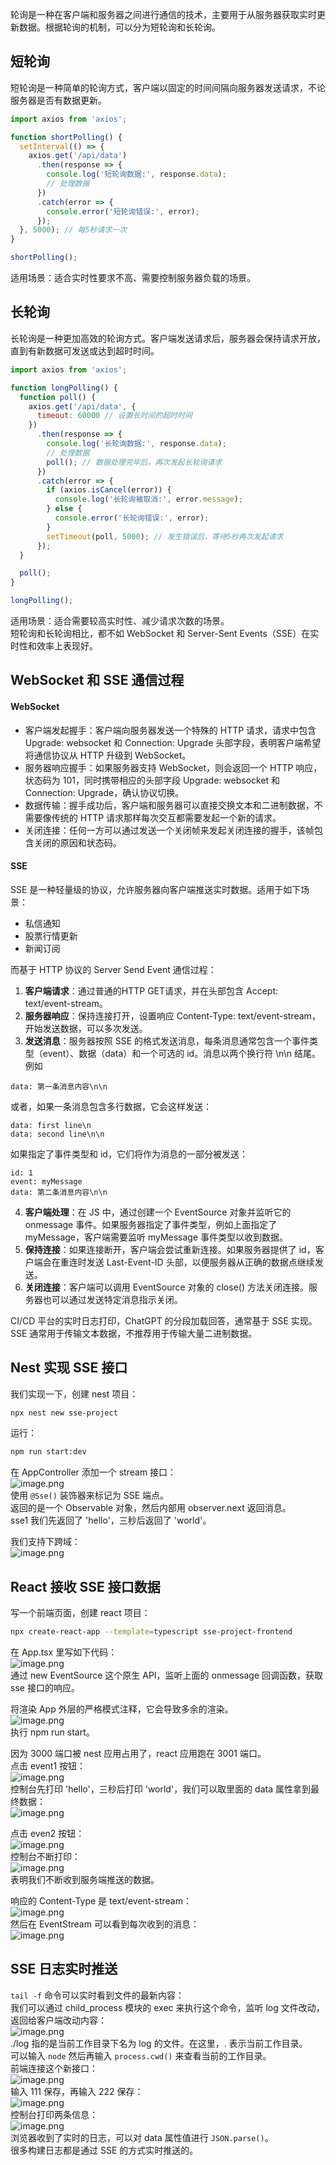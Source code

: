 轮询是一种在客户端和服务器之间进行通信的技术，主要用于从服务器获取实时更新数据。根据轮询的机制，可以分为短轮询和长轮询。
## 短轮询
短轮询是一种简单的轮询方式，客户端以固定的时间间隔向服务器发送请求，不论服务器是否有数据更新。
```javascript
import axios from 'axios';

function shortPolling() {
  setInterval(() => {
    axios.get('/api/data')
      .then(response => {
        console.log('短轮询数据:', response.data);
        // 处理数据
      })
      .catch(error => {
        console.error('短轮询错误:', error);
      });
  }, 5000); // 每5秒请求一次
}

shortPolling();
```
适用场景：适合实时性要求不高、需要控制服务器负载的场景。


## 长轮询
长轮询是一种更加高效的轮询方式。客户端发送请求后，服务器会保持请求开放，直到有新数据可发送或达到超时时间。
```javascript
import axios from 'axios';

function longPolling() {
  function poll() {
    axios.get('/api/data', {
      timeout: 60000 // 设置长时间的超时时间
    })
      .then(response => {
        console.log('长轮询数据:', response.data);
        // 处理数据
        poll(); // 数据处理完毕后，再次发起长轮询请求
      })
      .catch(error => {
        if (axios.isCancel(error)) {
          console.log('长轮询被取消:', error.message);
        } else {
          console.error('长轮询错误:', error);
        }
        setTimeout(poll, 5000); // 发生错误后，等待5秒再次发起请求
      });
  }

  poll();
}

longPolling();
```
适用场景：适合需要较高实时性、减少请求次数的场景。<br />短轮询和长轮询相比，都不如 WebSocket 和 Server-Sent Events（SSE）在实时性和效率上表现好。

## WebSocket 和 SSE 通信过程
#### WebSocket

- 客户端发起握手：客户端向服务器发送一个特殊的 HTTP 请求，请求中包含 Upgrade: websocket 和 Connection: Upgrade 头部字段，表明客户端希望将通信协议从 HTTP 升级到 WebSocket。
- 服务器响应握手：如果服务器支持 WebSocket，则会返回一个 HTTP 响应，状态码为 101，同时携带相应的头部字段 Upgrade: websocket 和 Connection: Upgrade，确认协议切换。
- 数据传输：握手成功后，客户端和服务器可以直接交换文本和二进制数据，不需要像传统的 HTTP 请求那样每次交互都需要发起一个新的请求。
- 关闭连接：任何一方可以通过发送一个关闭帧来发起关闭连接的握手，该帧包含关闭的原因和状态码。


#### SSE
SSE 是一种轻量级的协议，允许服务器向客户端推送实时数据。适用于如下场景：

- 私信通知
- 股票行情更新
- 新闻订阅

而基于 HTTP 协议的 Server Send Event 通信过程：

1. **客户端请求**：通过普通的HTTP GET请求，并在头部包含 Accept: text/event-stream。
2. **服务器响应**：保持连接打开，设置响应 Content-Type: text/event-stream，开始发送数据，可以多次发送。
3. **发送消息**：服务器按照 SSE 的格式发送消息，每条消息通常包含一个事件类型（event）、数据（data）和一个可选的 id。消息以两个换行符 \n\n 结尾。例如
```
data: 第一条消息内容\n\n
```
或者，如果一条消息包含多行数据，它会这样发送：
```
data: first line\n
data: second line\n\n
```
如果指定了事件类型和 id，它们将作为消息的一部分被发送：
```
id: 1
event: myMessage
data: 第二条消息内容\n\n
```

4. **客户端处理**：在 JS 中，通过创建一个 EventSource 对象并监听它的 onmessage 事件。如果服务器指定了事件类型，例如上面指定了 myMessage，客户端需要监听 myMessage 事件类型以收到数据。
5. **保持连接**：如果连接断开，客户端会尝试重新连接。如果服务器提供了 id，客户端会在重连时发送 Last-Event-ID 头部，以便服务器从正确的数据点继续发送。
6. **关闭连接**：客户端可以调用 EventSource 对象的 close() 方法关闭连接。服务器也可以通过发送特定消息指示关闭。

CI/CD 平台的实时日志打印，ChatGPT 的分段加载回答，通常基于 SSE 实现。<br />SSE 通常用于传输文本数据，不推荐用于传输大量二进制数据。

## Nest 实现 SSE 接口
我们实现一下，创建 nest 项目：
```bash
npx nest new sse-project
```
运行：
```bash
npm run start:dev
```
在 AppController 添加一个 stream 接口：<br />![image.png](https://cdn.nlark.com/yuque/0/2024/png/21596389/1706957776302-c82ceab7-ecda-43f5-a51f-ef0e56c2f70f.png#averageHue=%232e2d2b&clientId=ufeae9895-cc8b-4&from=paste&height=441&id=uc1db8927&originHeight=882&originWidth=1152&originalType=binary&ratio=2&rotation=0&showTitle=false&size=113889&status=done&style=none&taskId=u92ca291f-1e75-40eb-bf07-c98b3e89604&title=&width=576)<br />使用 `@Sse()` 装饰器来标记为 SSE 端点。<br />返回的是一个 Observable 对象，然后内部用 observer.next 返回消息。<br />sse1 我们先返回了 'hello'，三秒后返回了 'world'。

我们支持下跨域：<br />![image.png](https://cdn.nlark.com/yuque/0/2024/png/21596389/1706957258939-87c8e508-4330-4f0f-a2fd-e73ef44506df.png#averageHue=%23322f2c&clientId=ufeae9895-cc8b-4&from=paste&height=184&id=ub137bb03&originHeight=368&originWidth=1034&originalType=binary&ratio=2&rotation=0&showTitle=false&size=47604&status=done&style=none&taskId=u2941016f-d8a3-4503-9392-6745c16f3e1&title=&width=517)

## React 接收 SSE 接口数据
写一个前端页面，创建 react 项目：
```bash
npx create-react-app --template=typescript sse-project-frontend
```
在 App.tsx 里写如下代码：<br />![image.png](https://cdn.nlark.com/yuque/0/2024/png/21596389/1706958281524-9804b928-785c-4f2f-905b-779c1c0aa055.png#averageHue=%23302e2c&clientId=ufeae9895-cc8b-4&from=paste&height=569&id=ue56521dd&originHeight=1138&originWidth=1508&originalType=binary&ratio=2&rotation=0&showTitle=false&size=191865&status=done&style=none&taskId=u147cf932-4fe6-4491-82e8-8345224efe2&title=&width=754)<br />通过 new EventSource 这个原生 API，监听上面的  onmessage 回调函数，获取 sse 接口的响应。



将渲染 App 外层的严格模式注释，它会导致多余的渲染。<br />![image.png](https://cdn.nlark.com/yuque/0/2023/png/21596389/1693321854316-68ecbfc0-2674-4a3d-8fb9-acb70ef3558d.png#averageHue=%23323130&clientId=u1a56e34c-2520-4&from=paste&height=123&id=u422353c6&originHeight=246&originWidth=480&originalType=binary&ratio=2&rotation=0&showTitle=false&size=22860&status=done&style=none&taskId=ua6cc570f-75db-4e9c-a2f1-30d8cae2501&title=&width=240)<br />执行 npm run start。

因为 3000 端口被 nest 应用占用了，react 应用跑在 3001 端口。<br />点击 event1 按钮：<br />![image.png](https://cdn.nlark.com/yuque/0/2024/png/21596389/1706958332760-d7af04e2-6409-4ba8-a0e1-b10d7bb30519.png#averageHue=%23f0f0ef&clientId=ufeae9895-cc8b-4&from=paste&height=135&id=plUDR&originHeight=270&originWidth=564&originalType=binary&ratio=2&rotation=0&showTitle=false&size=18519&status=done&style=none&taskId=u8cc610b1-39e0-4be1-ba55-c111f6b00be&title=&width=282)<br />控制台先打印 'hello'，三秒后打印 'world'，我们可以取里面的 data 属性拿到最终数据：<br />![image.png](https://cdn.nlark.com/yuque/0/2024/png/21596389/1706958389028-ae0afde1-ad92-41d6-9b25-dae31be152c1.png#averageHue=%23fbf5f3&clientId=ufeae9895-cc8b-4&from=paste&height=60&id=VZBd4&originHeight=120&originWidth=2350&originalType=binary&ratio=2&rotation=0&showTitle=false&size=75393&status=done&style=none&taskId=ubc06cedb-7729-40a8-87c3-8d6fa323f68&title=&width=1175)

点击 even2 按钮：<br />![image.png](https://cdn.nlark.com/yuque/0/2024/png/21596389/1706958485756-29195a0c-23f0-4ba7-97cf-f4015f303063.png#averageHue=%23f0efef&clientId=ufeae9895-cc8b-4&from=paste&height=123&id=u7fd697c3&originHeight=246&originWidth=546&originalType=binary&ratio=2&rotation=0&showTitle=false&size=16279&status=done&style=none&taskId=u339f97ca-6555-48a5-b939-096ff7a1c77&title=&width=273)<br />控制台不断打印：<br />![image.png](https://cdn.nlark.com/yuque/0/2024/png/21596389/1706958516008-d79ecf9e-a04a-478c-af6f-56e849446a23.png#averageHue=%23fcf8f8&clientId=ufeae9895-cc8b-4&from=paste&height=168&id=u41370181&originHeight=336&originWidth=2346&originalType=binary&ratio=2&rotation=0&showTitle=false&size=160010&status=done&style=none&taskId=u5dd2fe4a-4281-41a9-a3c9-8bd778a388c&title=&width=1173)<br />表明我们不断收到服务端推送的数据。

响应的 Content-Type 是 text/event-stream：<br />![image.png](https://cdn.nlark.com/yuque/0/2024/png/21596389/1706958596680-d9d96ab7-bf39-4fc2-a5ac-54baecd98b17.png#averageHue=%23f5f4f3&clientId=ufeae9895-cc8b-4&from=paste&height=197&id=uf7f830d5&originHeight=394&originWidth=1424&originalType=binary&ratio=2&rotation=0&showTitle=false&size=66690&status=done&style=none&taskId=u4a185a28-952f-4f0a-8875-41c09f50f20&title=&width=712)<br />然后在 EventStream 可以看到每次收到的消息：<br />![image.png](https://cdn.nlark.com/yuque/0/2024/png/21596389/1706958609967-756f2155-fee0-461a-b770-95fa71c0d5e2.png#averageHue=%23f0f1f4&clientId=ufeae9895-cc8b-4&from=paste&height=230&id=u39fcd0f9&originHeight=460&originWidth=2166&originalType=binary&ratio=2&rotation=0&showTitle=false&size=131905&status=done&style=none&taskId=u81eda92c-fe0c-4b09-8a29-b08e58d01d7&title=&width=1083)

## SSE 日志实时推送
`tail -f` 命令可以实时看到文件的最新内容：<br />我们可以通过 child_process 模块的 exec 来执行这个命令，监听 log 文件改动，返回给客户端改动内容：<br />![image.png](https://cdn.nlark.com/yuque/0/2024/png/21596389/1706960582471-d23b3542-b24f-4a21-b62b-5b3aadfb7b9a.png#averageHue=%232e2d2b&clientId=u133b2606-de2a-4&from=paste&height=261&id=u10db5977&originHeight=522&originWidth=1226&originalType=binary&ratio=2&rotation=0&showTitle=false&size=81344&status=done&style=none&taskId=ud53b7c62-ce55-4804-b6bf-7fba34ec419&title=&width=613)<br />./log 指的是当前工作目录下名为 log 的文件。在这里，. 表示当前工作目录。<br />可以输入 `node` 然后再输入 `process.cwd()` 来查看当前的工作目录。<br />前端连接这个新接口：<br />![image.png](https://cdn.nlark.com/yuque/0/2024/png/21596389/1706960706384-7f1449b6-ef06-4a09-8c47-73d6d2d8db6e.png#averageHue=%232e2d2b&clientId=u133b2606-de2a-4&from=paste&height=181&id=u4598cb2c&originHeight=362&originWidth=1488&originalType=binary&ratio=2&rotation=0&showTitle=false&size=60448&status=done&style=none&taskId=ua58e4515-8e37-448c-8ecf-19fd8061d6d&title=&width=744)<br />输入 111 保存，再输入 222 保存：<br />![image.png](https://cdn.nlark.com/yuque/0/2024/png/21596389/1706960834211-470fe49a-2a01-47b3-a542-f9ae2ba7a4ad.png#averageHue=%23303030&clientId=u133b2606-de2a-4&from=paste&height=77&id=u5e9918ed&originHeight=154&originWidth=274&originalType=binary&ratio=2&rotation=0&showTitle=false&size=8103&status=done&style=none&taskId=u70cc0b48-eb02-436b-9822-7a35c956e3e&title=&width=137)<br />控制台打印两条信息：<br />![image.png](https://cdn.nlark.com/yuque/0/2024/png/21596389/1706960781896-cdaeae42-34c8-4cea-b25d-a4805849c92b.png#averageHue=%23faf4f4&clientId=u133b2606-de2a-4&from=paste&height=48&id=u1203ce27&originHeight=96&originWidth=2346&originalType=binary&ratio=2&rotation=0&showTitle=false&size=73380&status=done&style=none&taskId=ub7b3a8b6-5015-4ff6-8ba0-8eb77ae65cd&title=&width=1173)<br />浏览器收到了实时的日志，可以对 data 属性值进行 `JSON.parse()`。<br />很多构建日志都是通过 SSE 的方式实时推送的。

